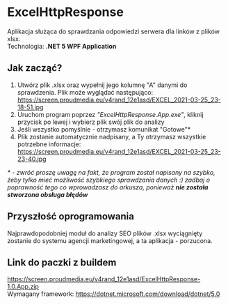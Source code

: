 # ExcelHttpResponse
Aplikacja służąca do sprawdzania odpowiedzi serwera dla linków z plików xlsx. \
Technologia: **.NET 5 WPF Application**

## Jak zacząć?
1. Utwórz plik .xlsx oraz wypełnij jego kolumnę "A" danymi do sprawdzenia. Plik może wyglądać następująco: https://screen.proudmedia.eu/v4rand_12e1asd/EXCEL_2021-03-25_23-18-51.jpg
2. Uruchom program poprzez _"ExcelHttpResponse.App.exe"_, kliknij przycisk po lewej i wybierz plik swój plik do analizy
3. Jeśli wszystko pomyślnie - otrzymasz komunikat "Gotowe"*
4. Plik zostanie automatycznie nadpisany, a Ty otrzymasz wszystkie potrzebne informacje: https://screen.proudmedia.eu/v4rand_12e1asd/EXCEL_2021-03-25_23-23-40.jpg

_* - zwróć proszę uwagę na fakt, że program został napisany na szybko, żeby tylko mieć możliwość szybkiego sprawdzania danych :) zadbaj o poprawność tego co wprowadzasz do arkusza, ponieważ **nie została stworzona obsługa błędów**_

## Przyszłość oprogramowania
Najprawdopodobniej moduł do analizy SEO plików .xlsx wyciągnięty zostanie do systemu agencji marketingowej, a ta aplikacja - porzucona.

## Link do paczki z buildem
https://screen.proudmedia.eu/v4rand_12e1asd/ExcelHttpResponse-1.0.App.zip \
Wymagany framework: https://dotnet.microsoft.com/download/dotnet/5.0
